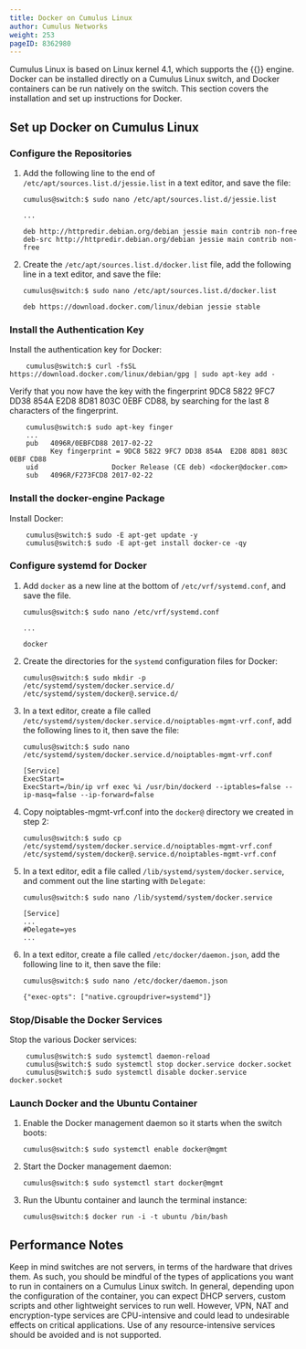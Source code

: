 ```yaml
---
title: Docker on Cumulus Linux
author: Cumulus Networks
weight: 253
pageID: 8362980
---
```

Cumulus Linux is based on Linux kernel 4.1, which supports the
{{<exlink url="https://www.docker.com/" text="Docker">}} engine. Docker can be installed
directly on a Cumulus Linux switch, and Docker containers can be run
natively on the switch. This section covers the installation and set up
instructions for Docker.

## Set up Docker on Cumulus Linux

### Configure the Repositories

1.  Add the following line to the end of
    `/etc/apt/sources.list.d/jessie.list` in a text editor, and save the
    file:

        cumulus@switch:$ sudo nano /etc/apt/sources.list.d/jessie.list
         
        ...
         
        deb http://httpredir.debian.org/debian jessie main contrib non-free
        deb-src http://httpredir.debian.org/debian jessie main contrib non-free

2.  Create the `/etc/apt/sources.list.d/docker.list` file, add the
    following line in a text editor, and save the file:

        cumulus@switch:$ sudo nano /etc/apt/sources.list.d/docker.list
         
        deb https://download.docker.com/linux/debian jessie stable

### Install the Authentication Key

Install the authentication key for Docker:

        cumulus@switch:$ curl -fsSL https://download.docker.com/linux/debian/gpg | sudo apt-key add -

Verify that you now have the key with the fingerprint 9DC8 5822 9FC7 DD38 854A E2D8 8D81 803C 0EBF CD88, by searching for the last 8 characters of the fingerprint.

        cumulus@switch:$ sudo apt-key finger
        ...
        pub   4096R/0EBFCD88 2017-02-22
              Key fingerprint = 9DC8 5822 9FC7 DD38 854A  E2D8 8D81 803C 0EBF CD88
        uid                  Docker Release (CE deb) <docker@docker.com>
        sub   4096R/F273FCD8 2017-02-22

### Install the docker-engine Package

Install Docker:

        cumulus@switch:$ sudo -E apt-get update -y
        cumulus@switch:$ sudo -E apt-get install docker-ce -qy

### Configure systemd for Docker

1.  Add `docker` as a new line at the bottom of `/etc/vrf/systemd.conf`,
    and save the file.

        cumulus@switch:$ sudo nano /etc/vrf/systemd.conf
         
        ...
         
        docker

2.  Create the directories for the `systemd` configuration files for Docker:

        cumulus@switch:$ sudo mkdir -p /etc/systemd/system/docker.service.d/ /etc/systemd/system/docker@.service.d/

3.  In a text editor, create a file called
    `/etc/systemd/system/docker.service.d/noiptables-mgmt-vrf.conf`, add
    the following lines to it, then save the file:

        cumulus@switch:$ sudo nano /etc/systemd/system/docker.service.d/noiptables-mgmt-vrf.conf
         
        [Service]
        ExecStart=
        ExecStart=/bin/ip vrf exec %i /usr/bin/dockerd --iptables=false --ip-masq=false --ip-forward=false
        
4.  Copy noiptables-mgmt-vrf.conf into the `docker@` directory we created in step 2:
    
        cumulus@switch:$ sudo cp /etc/systemd/system/docker.service.d/noiptables-mgmt-vrf.conf /etc/systemd/system/docker@.service.d/noiptables-mgmt-vrf.conf

5.  In a text editor, edit a file called `/lib/systemd/system/docker.service`,
    and comment out the line starting with `Delegate`:

        cumulus@switch:$ sudo nano /lib/systemd/system/docker.service
        
        [Service]
        ...
        #Delegate=yes
        ...

6.  In a text editor, create a file called `/etc/docker/daemon.json`, add
    the following line to it, then save the file:

        cumulus@switch:$ sudo nano /etc/docker/daemon.json

        {"exec-opts": ["native.cgroupdriver=systemd"]}

### Stop/Disable the Docker Services

Stop the various Docker services:

        cumulus@switch:$ sudo systemctl daemon-reload
        cumulus@switch:$ sudo systemctl stop docker.service docker.socket
        cumulus@switch:$ sudo systemctl disable docker.service docker.socket

### Launch Docker and the Ubuntu Container

1.  Enable the Docker management daemon so it starts when the switch
    boots:

        cumulus@switch:$ sudo systemctl enable docker@mgmt

2.  Start the Docker management daemon:

        cumulus@switch:$ sudo systemctl start docker@mgmt

3.  Run the Ubuntu container and launch the terminal instance:

        cumulus@switch:$ docker run -i -t ubuntu /bin/bash

## Performance Notes

Keep in mind switches are not servers, in terms of the hardware that
drives them. As such, you should be mindful of the types of applications
you want to run in containers on a Cumulus Linux switch. In general,
depending upon the configuration of the container, you can expect DHCP
servers, custom scripts and other lightweight services to run well.
However, VPN, NAT and encryption-type services are CPU-intensive and
could lead to undesirable effects on critical applications. Use of any
resource-intensive services should be avoided and is not supported.
